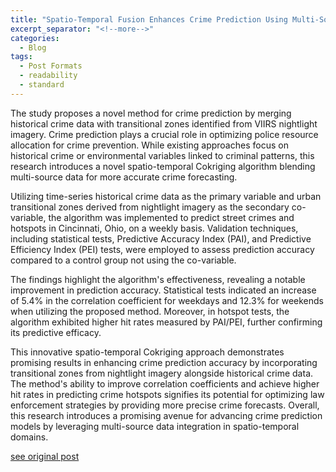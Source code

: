 ```yaml
---
title: "Spatio-Temporal Fusion Enhances Crime Prediction Using Multi-Source Data"
excerpt_separator: "<!--more-->"
categories:
  - Blog
tags:
  - Post Formats
  - readability
  - standard
---
```

The study proposes a novel method for crime prediction by merging historical crime data with transitional zones identified from VIIRS nightlight imagery. Crime prediction plays a crucial role in optimizing police resource allocation for crime prevention. While existing approaches focus on historical crime or environmental variables linked to criminal patterns, this research introduces a novel spatio-temporal Cokriging algorithm blending multi-source data for more accurate crime forecasting.

Utilizing time-series historical crime data as the primary variable and urban transitional zones derived from nightlight imagery as the secondary co-variable, the algorithm was implemented to predict street crimes and hotspots in Cincinnati, Ohio, on a weekly basis. Validation techniques, including statistical tests, Predictive Accuracy Index (PAI), and Predictive Efficiency Index (PEI) tests, were employed to assess prediction accuracy compared to a control group not using the co-variable.

The findings highlight the algorithm's effectiveness, revealing a notable improvement in prediction accuracy. Statistical tests indicated an increase of 5.4% in the correlation coefficient for weekdays and 12.3% for weekends when utilizing the proposed method. Moreover, in hotspot tests, the algorithm exhibited higher hit rates measured by PAI/PEI, further confirming its predictive efficacy.

This innovative spatio-temporal Cokriging approach demonstrates promising results in enhancing crime prediction accuracy by incorporating transitional zones from nightlight imagery alongside historical crime data. The method's ability to improve correlation coefficients and achieve higher hit rates in predicting crime hotspots signifies its potential for optimizing law enforcement strategies by providing more precise crime forecasts. Overall, this research introduces a promising avenue for advancing crime prediction models by leveraging multi-source data integration in spatio-temporal domains.

[see original post](https://www.tandfonline.com/doi/full/10.1080/13658816.2020.1737701)